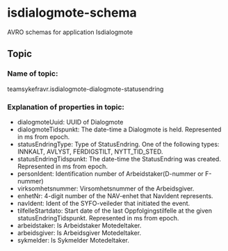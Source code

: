 # isdialogmote-schema
AVRO schemas for application Isdialogmote

## Topic

### Name of topic:
teamsykefravr.isdialogmote-dialogmote-statusendring

### Explanation of properties in topic:
- dialogmoteUuid: UUID of Dialogmote
- dialogmoteTidspunkt: The date-time a Dialogmote is held. Represented in ms from epoch.  
- statusEndringType: Type of StatusEndring. One of the following types:  INNKALT, AVLYST, FERDIGSTILT, NYTT_TID_STED.
- statusEndringTidspunkt: The date-time the StatusEndring was created. Represented in ms from epoch.
- personIdent: Identification number of Arbeidstaker(D-nummer or F-nummer)
- virksomhetsnummer: Virsomhetsnummer of the Arbeidsgiver.
- enhetNr: 4-digit number of the NAV-enhet that NavIdent represents.
- navIdent: Ident of the SYFO-veileder that initiated the event.
- tilfelleStartdato: Start date of the last Oppfolgingstilfelle at the given statusEndringTidspunkt. Represented in ms from epoch.
- arbeidstaker: Is Arbeidstaker Motedeltaker.
- arbeidsgiver: Is Arbeidsgiver Motedeltaker.
- sykmelder: Is Sykmelder Motedeltaker.
